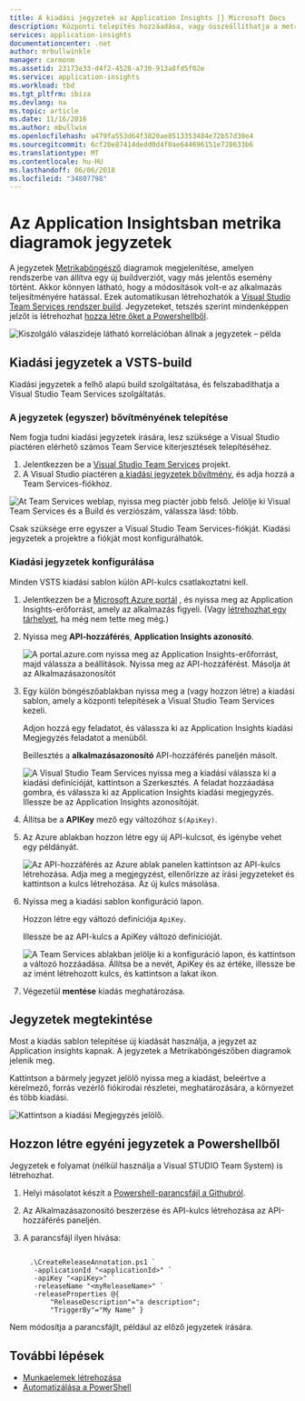 ```yaml
---
title: A kiadási jegyzetek az Application Insights |} Microsoft Docs
description: Központi telepítés hozzáadása, vagy összeállíthatja a metrikák explorer diagramokat az Application Insightsban való jelölőket.
services: application-insights
documentationcenter: .net
author: mrbullwinkle
manager: carmonm
ms.assetid: 23173e33-d4f2-4528-a730-913a8fd5f02e
ms.service: application-insights
ms.workload: tbd
ms.tgt_pltfrm: ibiza
ms.devlang: na
ms.topic: article
ms.date: 11/16/2016
ms.author: mbullwin
ms.openlocfilehash: a479fa553d64f3820ae8513353484e72b57d30e4
ms.sourcegitcommit: 6cf20e87414dedd0d4f0ae644696151e728633b6
ms.translationtype: MT
ms.contentlocale: hu-HU
ms.lasthandoff: 06/06/2018
ms.locfileid: "34807798"
---
```

# <a name="annotations-on-metric-charts-in-application-insights"></a>Az Application Insightsban metrika diagramok jegyzetek
A jegyzetek [Metrikaböngésző](app-insights-metrics-explorer.md) diagramok megjelenítése, amelyen rendszerbe van állítva egy új buildverziót, vagy más jelentős esemény történt. Akkor könnyen látható, hogy a módosítások volt-e az alkalmazás teljesítményére hatással. Ezek automatikusan létrehozhatók a [Visual Studio Team Services rendszer build](https://www.visualstudio.com/en-us/get-started/build/build-your-app-vs). Jegyzeteket, tetszés szerint mindenképpen jelzőt is létrehozhat [hozza létre őket a Powershellből](#create-annotations-from-powershell).

![Kiszolgáló válaszideje látható korrelációban állnak a jegyzetek – példa](./media/app-insights-annotations/00.png)



## <a name="release-annotations-with-vsts-build"></a>Kiadási jegyzetek a VSTS-build

Kiadási jegyzetek a felhő alapú build szolgáltatása, és felszabadíthatja a Visual Studio Team Services szolgáltatás. 

### <a name="install-the-annotations-extension-one-time"></a>A jegyzetek (egyszer) bővítményének telepítése
Nem fogja tudni kiadási jegyzetek írására, lesz szüksége a Visual Studio piactéren elérhető számos Team Service kiterjesztések telepítéséhez.

1. Jelentkezzen be a [Visual Studio Team Services](https://www.visualstudio.com/en-us/get-started/setup/sign-up-for-visual-studio-online) projekt.
2. A Visual Studio piactéren [a kiadási jegyzetek bővítmény](https://marketplace.visualstudio.com/items/ms-appinsights.appinsightsreleaseannotations), és adja hozzá a Team Services-fiókhoz.

![At Team Services weblap, nyissa meg piactér jobb felső. Jelölje ki Visual Team Services és a Build és verziószám, válassza lásd: több.](./media/app-insights-annotations/10.png)

Csak szüksége erre egyszer a Visual Studio Team Services-fiókját. Kiadási jegyzetek a projektre a fiókját most konfigurálhatók. 

### <a name="configure-release-annotations"></a>Kiadási jegyzetek konfigurálása

Minden VSTS kiadási sablon külön API-kulcs csatlakoztatni kell.

1. Jelentkezzen be a [Microsoft Azure portál](https://portal.azure.com) , és nyissa meg az Application Insights-erőforrást, amely az alkalmazás figyeli. (Vagy [létrehozhat egy tárhelyet](app-insights-overview.md), ha még nem tette meg még.)
2. Nyissa meg **API-hozzáférés**, **Application Insights azonosító**.
   
    ![A portal.azure.com nyissa meg az Application Insights-erőforrást, majd válassza a beállítások. Nyissa meg az API-hozzáférést. Másolja át az Alkalmazásazonosítót](./media/app-insights-annotations/20.png)

4. Egy külön böngészőablakban nyissa meg a (vagy hozzon létre) a kiadási sablon, amely a központi telepítések a Visual Studio Team Services kezeli. 
   
    Adjon hozzá egy feladatot, és válassza ki az Application Insights kiadási Megjegyzés feladatot a menüből.
   
    Beillesztés a **alkalmazásazonosító** API-hozzáférés paneljén másolt.
   
    ![A Visual Studio Team Services nyissa meg a kiadási válassza ki a kiadási definícióját, kattintson a Szerkesztés. A feladat hozzáadása gombra, és válassza ki az Application Insights kiadási megjegyzés. Illessze be az Application Insights azonosítóját.](./media/app-insights-annotations/30.png)
4. Állítsa be a **APIKey** mező egy változóhoz `$(ApiKey)`.

5. Az Azure ablakban hozzon létre egy új API-kulcsot, és igénybe vehet egy példányát.
   
    ![Az API-hozzáférés az Azure ablak panelen kattintson az API-kulcs létrehozása. Adja meg a megjegyzést, ellenőrizze az írási jegyzeteket és kattintson a kulcs létrehozása. Az új kulcs másolása.](./media/app-insights-annotations/40.png)

6. Nyissa meg a kiadási sablon konfiguráció lapon.
   
    Hozzon létre egy változó definíciója `ApiKey`.
   
    Illessze be az API-kulcs a ApiKey változó definícióját.
   
    ![A Team Services ablakban jelölje ki a konfiguráció lapon, és kattintson a változó hozzáadása. Állítsa be a nevét, ApiKey és az értéke, illessze be az imént létrehozott kulcs, és kattintson a lakat ikon.](./media/app-insights-annotations/50.png)
7. Végezetül **mentése** kiadás meghatározása.


## <a name="view-annotations"></a>Jegyzetek megtekintése
Most a kiadás sablon telepítése új kiadását használja, a jegyzet az Application insights kapnak. A jegyzetek a Metrikaböngészőben diagramok jelenik meg.

Kattintson a bármely jegyzet jelölő nyissa meg a kiadást, beleértve a kérelmező, forrás vezérlő fiókirodai részletei, meghatározására, a környezet és több kiadási.

![Kattintson a kiadási Megjegyzés jelölő.](./media/app-insights-annotations/60.png)

## <a name="create-custom-annotations-from-powershell"></a>Hozzon létre egyéni jegyzetek a Powershellből
Jegyzetek e folyamat (nélkül használja a Visual STUDIO Team System) is létrehozhat. 


1. Helyi másolatot készít a [Powershell-parancsfájl a Githubról](https://github.com/Microsoft/ApplicationInsights-Home/blob/master/API/CreateReleaseAnnotation.ps1).

2. Az Alkalmazásazonosító beszerzése és API-kulcs létrehozása az API-hozzáférés paneljén.

3. A parancsfájl ilyen hívása:

```PS

     .\CreateReleaseAnnotation.ps1 `
      -applicationId "<applicationId>" `
      -apiKey "<apiKey>" `
      -releaseName "<myReleaseName>" `
      -releaseProperties @{
          "ReleaseDescription"="a description";
          "TriggerBy"="My Name" }
```

Nem módosítja a parancsfájlt, például az előző jegyzetek írására.

## <a name="next-steps"></a>További lépések

* [Munkaelemek létrehozása](app-insights-diagnostic-search.md#create-work-item)
* [Automatizálása a PowerShell](app-insights-powershell.md)
